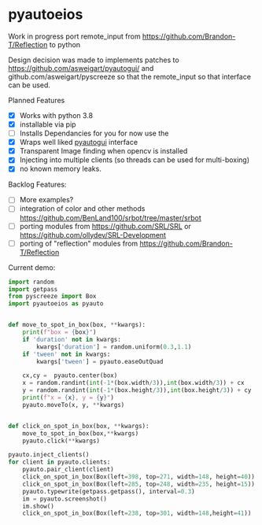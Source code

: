 # pyautoeios

Work in progress port remote_input from https://github.com/Brandon-T/Reflection to python

Design decision was made to implements patches to https://github.com/asweigart/pyautogui/ and github.com/asweigart/pyscreeze so
that the remote_input so that interface can be used.



Planned Features
  - [x] Works with python 3.8
  - [x] installable via pip
  - [ ] Installs Dependancies for you for now use the [](/Pipfile)
  - [x] Wraps well liked [pyautogui](https://github.com/asweigart/pyautogui/) interface
  - [x] Transparent Image finding when opencv is installed
  - [x] Injecting into multiple clients (so threads can be used for multi-boxing) 
  - [x] no known memory leaks.

Backlog Features:
  - [ ] More examples?
  - [ ] integration of color and other methods https://github.com/BenLand100/srbot/tree/master/srbot
  - [ ] porting modules from https://github.com/SRL/SRL or https://github.com/ollydev/SRL-Development
  - [ ] porting of "reflection" modules from https://github.com/Brandon-T/Reflection

Current demo:

```python
import random
import getpass
from pyscreeze import Box
import pyautoeios as pyauto


def move_to_spot_in_box(box, **kwargs):
    print(f"box = {box}")
    if 'duration' not in kwargs:
        kwargs['duration'] = random.uniform(0.3,1.1)
    if 'tween' not in kwargs:
        kwargs['tween'] = pyauto.easeOutQuad

    cx,cy =  pyauto.center(box)
    x = random.randint(int(-1*(box.width/3)),int(box.width/3)) + cx
    y = random.randint(int(-1*(box.height/3)),int(box.height/3)) + cy 
    print(f"x = {x}, y = {y}")
    pyauto.moveTo(x, y, **kwargs)


def click_on_spot_in_box(box, **kwargs):
    move_to_spot_in_box(box,**kwargs)
    pyauto.click(**kwargs)

pyauto.inject_clients()
for client in pyauto.clients:
    pyauto.pair_client(client)
    click_on_spot_in_box(Box(left=398, top=271, width=148, height=40))
    click_on_spot_in_box(Box(left=285, top=248, width=235, height=15))
    pyauto.typewrite(getpass.getpass(), interval=0.3)
    im = pyauto.screenshot()
    im.show()
    click_on_spot_in_box(Box(left=238, top=301, width=148,height=41))
```

